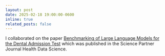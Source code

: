 ```yaml
---
layout: post
date: 2025-02-18 19:00:00-0600
inline: true
related_posts: false
---
```


I collaborated on the paper <a href="https://spj.science.org/doi/10.34133/hds.0250">Benchmarking of Large Language Models for the Dental Admission Test</a> which was published in the Science Partner Journal Health Data Science.